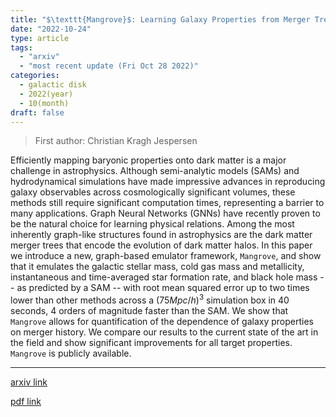 ```yaml
---
title: "$\texttt{Mangrove}$: Learning Galaxy Properties from Merger Trees"
date: "2022-10-24"
type: article
tags:
  - "arxiv"
  - "most recent update (Fri Oct 28 2022)"
categories:
  - galactic disk
  - 2022(year)
  - 10(month)
draft: false
---
```


> First author: Christian Kragh Jespersen

 Efficiently mapping baryonic properties onto dark matter is a major challenge
in astrophysics. Although semi-analytic models (SAMs) and hydrodynamical
simulations have made impressive advances in reproducing galaxy observables
across cosmologically significant volumes, these methods still require
significant computation times, representing a barrier to many applications.
Graph Neural Networks (GNNs) have recently proven to be the natural choice for
learning physical relations. Among the most inherently graph-like structures
found in astrophysics are the dark matter merger trees that encode the
evolution of dark matter halos. In this paper we introduce a new, graph-based
emulator framework, $\texttt{Mangrove}$, and show that it emulates the galactic
stellar mass, cold gas mass and metallicity, instantaneous and time-averaged
star formation rate, and black hole mass -- as predicted by a SAM -- with root
mean squared error up to two times lower than other methods across a $(75
Mpc/h)^3$ simulation box in 40 seconds, 4 orders of magnitude faster than the
SAM. We show that $\texttt{Mangrove}$ allows for quantification of the
dependence of galaxy properties on merger history. We compare our results to
the current state of the art in the field and show significant improvements for
all target properties. $\texttt{Mangrove}$ is publicly available.

---
[arxiv link](http://arxiv.org/abs/2210.13473v1)

[pdf link](http://arxiv.org/pdf/2210.13473v1)